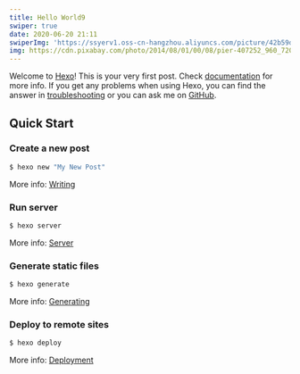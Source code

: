 ```yaml
---
title: Hello World9
swiper: true
date: 2020-06-20 21:11
swiperImg: 'https://ssyerv1.oss-cn-hangzhou.aliyuncs.com/picture/42b59dba971644fca2efa928be502f28.jpg!sswm'
img: https://cdn.pixabay.com/photo/2014/08/01/00/08/pier-407252_960_720.jpg
---
```

Welcome to [Hexo](https://hexo.io/)! This is your very first post. Check [documentation](https://hexo.io/docs/) for more info. If you get any problems when using Hexo, you can find the answer in [troubleshooting](https://hexo.io/docs/troubleshooting.html) or you can ask me on [GitHub](https://github.com/hexojs/hexo/issues).

## Quick Start

### Create a new post

``` bash
$ hexo new "My New Post"
```

More info: [Writing](https://hexo.io/docs/writing.html)

### Run server

``` bash
$ hexo server
```

More info: [Server](https://hexo.io/docs/server.html)

### Generate static files

``` bash
$ hexo generate
```

More info: [Generating](https://hexo.io/docs/generating.html)

### Deploy to remote sites

``` bash
$ hexo deploy
```

More info: [Deployment](https://hexo.io/docs/one-command-deployment.html)
